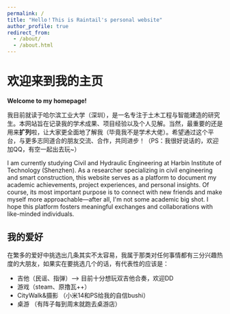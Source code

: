 ```yaml
---
permalink: /
title: "Hello！This is Raintail's personal website"
author_profile: true
redirect_from: 
  - /about/
  - /about.html
---
```


# 欢迎来到我的主页
**Welcome to my homepage!**

我目前就读于哈尔滨工业大学（深圳），是一名专注于土木工程与智能建造的研究生。本网站旨在记录我的学术成果、项目经验以及个人见解。当然，最重要的还是用来**扩列**啦，让大家更全面地了解我（毕竟我不是学术大佬）。希望通过这个平台，与更多志同道合的朋友交流、合作，共同进步！（PS：我很好说话的，欢迎加QQ，有空一起出去玩~）

I am currently studying Civil and Hydraulic Engineering at Harbin Institute of Technology (Shenzhen). As a researcher specializing in civil engineering and smart construction, this website serves as a platform to document my academic achievements, project experiences, and personal insights. Of course, its most important purpose is to connect with new friends and make myself more approachable—after all, I'm not some academic big shot. I hope this platform fosters meaningful exchanges and collaborations with like-minded individuals.

## 我的爱好

在繁多的爱好中挑选出几条其实不太容易，我属于那类对任何事情都有三分兴趣热度的大朋友，如果实在要挑选几个的话，有代表性的应该是：
- 吉他（民谣、指弹）--> 目前十分想玩双吉他合奏，欢迎DD
- 游戏（steam、原撸瓦++）
- CityWalk&摄影 （小米14和PS给我的自信bushi）
- 桌游 （有阵子每到周末就跑去桌游店）
